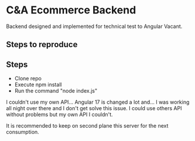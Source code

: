
# C&A Ecommerce Backend

Backend designed and implemented for technical test to Angular Vacant.



## Steps to reproduce


## Steps

- Clone repo
- Execute npm install
- Run the command "node index.js"

I couldn't use my own API... Angular 17 is changed a lot and... I was working all night over there and I don't get solve this issue. I could use others API without problems but my own API I couldn't.

It is recommended to keep on second plane this server for the next consumption.

